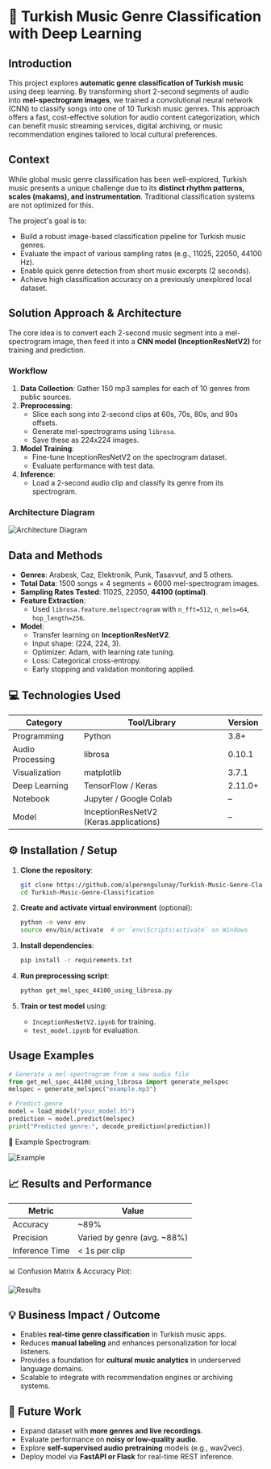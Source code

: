 # 🎼 Turkish Music Genre Classification with Deep Learning

## Introduction

This project explores **automatic genre classification of Turkish music** using deep learning. By transforming short 2-second segments of audio into **mel-spectrogram images**, we trained a convolutional neural network (CNN) to classify songs into one of 10 Turkish music genres. This approach offers a fast, cost-effective solution for audio content categorization, which can benefit music streaming services, digital archiving, or music recommendation engines tailored to local cultural preferences.

## Context

While global music genre classification has been well-explored, Turkish music presents a unique challenge due to its **distinct rhythm patterns, scales (makams), and instrumentation**. Traditional classification systems are not optimized for this. 

The project's goal is to:
- Build a robust image-based classification pipeline for Turkish music genres.
- Evaluate the impact of various sampling rates (e.g., 11025, 22050, 44100 Hz).
- Enable quick genre detection from short music excerpts (2 seconds).
- Achieve high classification accuracy on a previously unexplored local dataset.

## Solution Approach & Architecture

The core idea is to convert each 2-second music segment into a mel-spectrogram image, then feed it into a **CNN model (InceptionResNetV2)** for training and prediction.

### Workflow

1. **Data Collection**: Gather 150 mp3 samples for each of 10 genres from public sources.
2. **Preprocessing**:
   - Slice each song into 2-second clips at 60s, 70s, 80s, and 90s offsets.
   - Generate mel-spectrograms using `librosa`.
   - Save these as 224x224 images.
3. **Model Training**:
   - Fine-tune InceptionResNetV2 on the spectrogram dataset.
   - Evaluate performance with test data.
4. **Inference**:
   - Load a 2-second audio clip and classify its genre from its spectrogram.

### Architecture Diagram

![Architecture Diagram](https://github.com/user-attachments/assets/1be45d5b-ae08-4db3-9a36-a0791962c4cd)

## Data and Methods

- **Genres**: Arabesk, Caz, Elektronik, Punk, Tasavvuf, and 5 others.
- **Total Data**: 1500 songs × 4 segments = 6000 mel-spectrogram images.
- **Sampling Rates Tested**: 11025, 22050, **44100 (optimal)**.
- **Feature Extraction**: 
  - Used `librosa.feature.melspectrogram` with `n_fft=512`, `n_mels=64`, `hop_length=256`.
- **Model**: 
  - Transfer learning on **InceptionResNetV2**.
  - Input shape: (224, 224, 3).
  - Optimizer: Adam, with learning rate tuning.
  - Loss: Categorical cross-entropy.
  - Early stopping and validation monitoring applied.

## 💻 Technologies Used

| Category       | Tool/Library             | Version  |
|----------------|--------------------------|----------|
| Programming    | Python                   | 3.8+     |
| Audio Processing | librosa                 | 0.10.1   |
| Visualization  | matplotlib               | 3.7.1    |
| Deep Learning  | TensorFlow / Keras       | 2.11.0+  |
| Notebook       | Jupyter / Google Colab   | –        |
| Model          | InceptionResNetV2 (Keras.applications) | – |

## ⚙️ Installation / Setup

1. **Clone the repository**:
   ```bash
   git clone https://github.com/alperengulunay/Turkish-Music-Genre-Classification.git
   cd Turkish-Music-Genre-Classification
   ```

2. **Create and activate virtual environment** (optional):
   ```bash
   python -m venv env
   source env/bin/activate  # or `env\Scripts\activate` on Windows
   ```

3. **Install dependencies**:
   ```bash
   pip install -r requirements.txt
   ```

4. **Run preprocessing script**:
   ```bash
   python get_mel_spec_44100_using_librosa.py
   ```

5. **Train or test model** using:
   - `InceptionResNetV2.ipynb` for training.
   - `test_model.ipynb` for evaluation.

## Usage Examples

```python
# Generate a mel-spectrogram from a new audio file
from get_mel_spec_44100_using_librosa import generate_melspec
melspec = generate_melspec("example.mp3")

# Predict genre
model = load_model("your_model.h5")
prediction = model.predict(melspec)
print("Predicted genre:", decode_prediction(prediction))
```

📸 Example Spectrogram:

![Example](https://user-images.githubusercontent.com/68849018/229026822-96ae425f-8438-4874-bbd4-09768fd12098.png)

## 📈 Results and Performance

| Metric       | Value     |
|--------------|-----------|
| Accuracy     | ~89%      |
| Precision    | Varied by genre (avg. ~88%) |
| Inference Time | < 1s per clip |

📊 Confusion Matrix & Accuracy Plot:

![Results](https://github.com/user-attachments/assets/a2ba4f4b-3331-41ec-9166-4d1d21671464)

## 💡 Business Impact / Outcome


- Enables **real-time genre classification** in Turkish music apps.
- Reduces **manual labeling** and enhances personalization for local listeners.
- Provides a foundation for **cultural music analytics** in underserved language domains.
- Scalable to integrate with recommendation engines or archiving systems.

## 🔮 Future Work

- Expand dataset with **more genres and live recordings**.
- Evaluate performance on **noisy or low-quality audio**.
- Explore **self-supervised audio pretraining** models (e.g., wav2vec).
- Deploy model via **FastAPI or Flask** for real-time REST inference.
